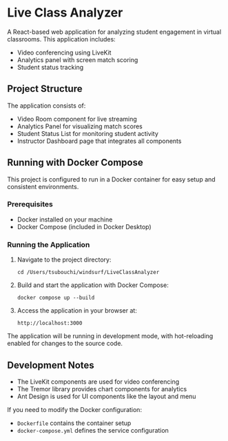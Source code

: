 # Live Class Analyzer

A React-based web application for analyzing student engagement in virtual classrooms. This application includes:

- Video conferencing using LiveKit
- Analytics panel with screen match scoring
- Student status tracking

## Project Structure

The application consists of:

- Video Room component for live streaming
- Analytics Panel for visualizing match scores
- Student Status List for monitoring student activity
- Instructor Dashboard page that integrates all components

## Running with Docker Compose

This project is configured to run in a Docker container for easy setup and consistent environments.

### Prerequisites

- Docker installed on your machine
- Docker Compose (included in Docker Desktop)

### Running the Application

1. Navigate to the project directory:
   ```
   cd /Users/tsubouchi/windsurf/LiveClassAnalyzer
   ```

2. Build and start the application with Docker Compose:
   ```
   docker compose up --build
   ```

3. Access the application in your browser at:
   ```
   http://localhost:3000
   ```

The application will be running in development mode, with hot-reloading enabled for changes to the source code.

## Development Notes

- The LiveKit components are used for video conferencing
- The Tremor library provides chart components for analytics
- Ant Design is used for UI components like the layout and menu

If you need to modify the Docker configuration:
- `Dockerfile` contains the container setup
- `docker-compose.yml` defines the service configuration
